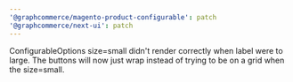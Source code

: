 ```yaml
---
'@graphcommerce/magento-product-configurable': patch
'@graphcommerce/next-ui': patch
---
```


ConfigurableOptions size=small didn't render correctly when label were to large. The buttons will now just wrap instead of trying to be on a grid when the size=small.

